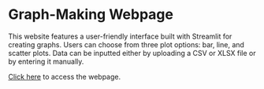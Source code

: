 # Graph-Making Webpage

This website features a user-friendly interface built with Streamlit for creating graphs. Users can choose from three plot options: bar, line, and scatter plots. Data can be inputted either by uploading a CSV or XLSX file or by entering it manually.

[Click here](https://ka-easy-graph-plot-weblink.streamlit.app/) to access the webpage.
